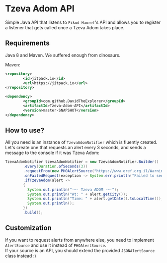 # Tzeva Adom API
Simple Java API that listens to `Pikud Haoref`'s API and allows you to register a listener that gets called once a Tzeva Adom takes place.
## Requirements
Java 8 and Maven. We suffered enough from dinosaurs.

Maven:
```xml
<repository>
        <id>jitpack.io</id>
        <url>https://jitpack.io</url>
</repository>
```

```xml
<dependency>
        <groupId>com.github.DavidTheExplorer</groupId>
        <artifactId>Tzeva-Adom-API</artifactId>
        <version>master-SNAPSHOT</version>
</dependency>
```



## How to use?
All you need is an instance of `TzevaAdomNotifier` which is fluently created.\
Let's create one that requests an alert every 3 seconds, and sends a message to the console if it was Tzeva Adom:
```java
TzevaAdomNotifier tzevaAdomNotifier = new TzevaAdomNotifier.Builder()
        .every(Duration.ofSeconds(3))
        .requestFrom(new PHOAlertSource("https://www.oref.org.il/WarningMessages/History/AlertsHistory.json"))
        .onFailedRequest(exception -> System.err.println("Failed to send a request to Pikud Ha'oref..."))
        .ifTzevaAdom(alert ->
        {
          System.out.println("-~- Tzeva ADOM -~-");
          System.out.println("At: " + alert.getCity());
          System.out.println("Time: " + alert.getDate().toLocalTime());
          System.out.println(); 
        })
        .build();
```

## Customization
If you want to request alerts from anywhere else, you need to implement `AlertSource` and use it instead of `PHOAlertSource`.\
If your source is an API, you should extend the provided `JSONAlertSource` class instead :)

